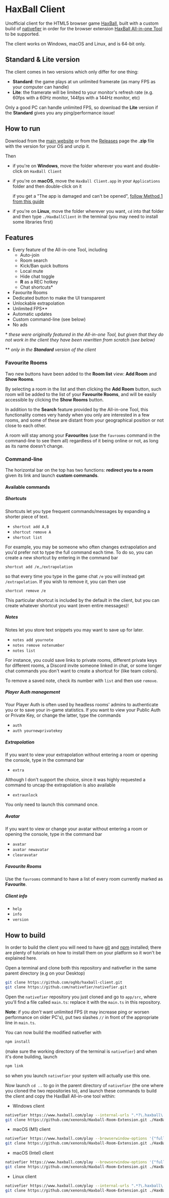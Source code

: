 # HaxBall Client

Unofficial client for the HTML5 browser game [HaxBall](https://www.haxball.com/play), built with a custom build of [nativefier](https://github.com/nativefier/nativefier) in order for the browser extension [HaxBall All-in-one Tool](https://github.com/xenonsb/Haxball-Room-Extension) to be supported.

The client works on Windows, macOS and Linux, and is 64-bit only.

## Standard & Lite version
The client comes in two versions which only differ for one thing:
* **Standard**: the game plays at un unlimited framerate (as many FPS as your computer can handle)
* **Lite**: the framerate will be limited to your monitor's refresh rate (e.g. 60fps with a 60Hz monitor, 144fps with a 144Hz monitor, etc)

Only a good PC can handle unlimited FPS, so download the **Lite** version if the **Standard** gives you any ping/performance issue!

## How to run
Download from the [main website](https://oghb.github.io/haxball-client/) or from the [Releases](https://github.com/oghb/haxball-client/releases) page the **.zip** file with the version for your OS and unzip it.

Then
* if you're on **Windows**, move the folder wherever you want and double-click on `HaxBall Client`

* if you're on **macOS**, move the `HaxBall Client.app` in your `Applications` folder and then double-click on it

  if you get a "The app is damaged and can't be opened", [follow Method 1 from this guide](https://www.funkyspacemonkey.com/how-to-open-applications-from-anywhere-in-macos-monterey)
  
* if you're on **Linux**, move the folder wherever you want, `cd` into that folder and then type `./HaxBallClient` in the terminal (you may need to install some libraries first)

## Features
* Every feature of the All-in-one Tool, including
  * Auto-join
  * Room search
  * Kick/Ban quick buttons
  * Local mute
  * Hide chat toggle
  * **R** as a REC hotkey
  * Chat shortcuts\*
* Favourite Rooms
* Dedicated button to make the UI transparent
* Unlockable extrapolation
* Unlimited FPS\*\*
* Automatic updates
* Custom command-line (see below)
* No ads

\* *these were originally featured in the All-in-one Tool, but given that they do not work in the client they have been rewritten from scratch (see below)*

\*\* *only in the **Standard** version of the client*

### Favourite Rooms
Two new buttons have been added to the **Room list** view: **Add Room** and **Show Rooms**.

By selecting a room in the list and then clicking the **Add Room** button, such room will be added to the list of your **Favourite Rooms**, and will be easily accessible by clicking the **Show Rooms** button.

In addition to the **Search** feature provided by the All-in-one Tool, this functionality comes very handy when you only are interested in a few rooms, and some of these are distant from your geographical position or not close to each other.

A room will stay among your **Favourites** (use the `favrooms` command in the command-line to see them all) regardless of it being online or not, as long as its name doesn't change.

### Command-line
The horizontal bar on the top has two functions: **redirect you to a room** given its link and launch **custom commands**.

#### Available commands
##### Shortcuts
Shortcuts let you type frequent commands/messages by expanding a shorter piece of text.
* `shortcut add A,B`
* `shortcut remove A`
* `shortcut list`

For example, you may be someone who often changes extrapolation and you'd prefer not to type the full command each time. To do so, you can create a new shortcut by entering in the command bar

`shortcut add /e,/extrapolation`

so that every time you type in the game chat `/e` you will instead get `/extrapolation`.
If you wish to remove it, you can then use

`shortcut remove /e`

This particular shortcut is included by the default in the client, but you can create whatever shortcut you want (even entire messages)!

##### Notes
Notes let you store text snippets you may want to save up for later.
* `notes add yournote`
* `notes remove notenumber`
* `notes list`

 For instance, you could save links to private rooms, different private keys for different rooms, a Discord invite someone linked in chat, or some longer chat commands you don't want to create a shortcut for (like team colors).

To remove a saved note, check its number with `list` and then use `remove`.

##### Player Auth management
Your Player Auth is often used by headless rooms' admins to authenticate you or to save your in-game statistics. If you want to view your Public Auth or Private Key, or change the latter, type the commands
* `auth`
* `auth yournewprivatekey`

##### Extrapolation
If you want to view your extrapolation without entering a room or opening the console, type in the command bar
* `extra`

Although I don't support the choice, since it was highly requested a command to uncap the extrapolation is also available
* `extraunlock`

You only need to launch this command once.

##### Avatar
If you want to view or change your avatar without entering a room or opening the console, type in the command bar
* `avatar`
* `avatar newavatar`
* `clearavatar`

##### Favourite Rooms
Use the `favrooms` command to have a list of every room currently marked as **Favourite**.

##### Client info
* `help`
* `info`
* `version`

## How to build
In order to build the client you will need to have [git](https://git-scm.com/downloads) and [npm](https://docs.npmjs.com/downloading-and-installing-node-js-and-npm/) installed; there are plenty of tutorials on how to install them on your platform so it won't be explained here.

Open a terminal and clone both this repository and nativefier in the same parent directory (e.g on your Desktop)
```bash
git clone https://github.com/oghb/haxball-client.git
git clone https://github.com/nativefier/nativefier.git
```

Open the `nativefier` repository you just cloned and go to `app/src`, where you'll find a file called `main.ts`: replace it with the `main.ts` in this repository.

**Note**: if you *don't* want unlimited FPS (it may increase ping or worsen performance on older PC's), put two slashes `//` in front of the appropriate line in `main.ts`.

You can now build the modified nativefier with
```bash
npm install
```
(make sure the working directory of the terminal is `nativefier`) and when it's done building, launch
```bash
npm link
```
so when you launch `nativefier` your system will actually use this one.

Now launch `cd ..` to go in the parent directory of `nativefier` (the one where you cloned the two repositories to), and launch these commands to build the client and copy the HaxBall All-in-one tool within:
- Windows client
```bash
nativefier https://www.haxball.com/play --internal-urls ".*?\.haxball\.*?" --name "HaxBall Client" --inject haxball-client/inject.js --inject haxball-client/inject.css --icon haxball-client/icon.png --tray start-in-tray --fast-quit --arch x64 --platform windows --app-version 0.3.4 --build-version 0.3.4 --win32metadata '{"ProductName": "HaxBall Client", "InternalName": "HaxBall Client", "FileDescription": "Unofficial client for haxball.com"}'
git clone https://github.com/xenonsb/Haxball-Room-Extension.git ./HaxBall\ Client-win32-x64/resources/app/Haxball-Room-Extension
```
- macOS (M1) client
```bash
nativefier https://www.haxball.com/play --browserwindow-options '{"fullscreenable": true}' --internal-urls ".*?\.haxball\.*?" --name "HaxBall Client" --inject haxball-client/inject.js --inject haxball-client/inject.css --icon haxball-client/icon.png --tray start-in-tray --fast-quit --arch arm64 --platform osx --app-version 0.3.4 --build-version 0.3.4
git clone https://github.com/xenonsb/Haxball-Room-Extension.git ./HaxBall\ Client-darwin-arm64/HaxBall\ Client.app/Contents/Resources/app/Haxball-Room-Extension
```

- macOS (Intel) client
```bash
nativefier https://www.haxball.com/play --browserwindow-options '{"fullscreenable": true}' --internal-urls ".*?\.haxball\.*?" --name "HaxBall Client" --inject haxball-client/inject.js --inject haxball-client/inject.css --icon haxball-client/icon.png --tray start-in-tray --fast-quit --arch x64 --platform osx --app-version 0.3.4 --build-version 0.3.4
git clone https://github.com/xenonsb/Haxball-Room-Extension.git ./HaxBall\ Client-darwin-x64/HaxBall\ Client.app/Contents/Resources/app/Haxball-Room-Extension
```

- Linux client
```bash
nativefier https://www.haxball.com/play --internal-urls ".*?\.haxball\.*?" --name "HaxBall Client" --inject haxball-client/inject.js --inject haxball-client/inject.css --icon haxball-client/icon.png --tray start-in-tray --fast-quit --arch x64 --platform linux --app-version 0.3.4 --build-version 0.3.4
git clone https://github.com/xenonsb/Haxball-Room-Extension.git ./HaxBallClient-linux-x64/resources/app/Haxball-Room-Extension
```
